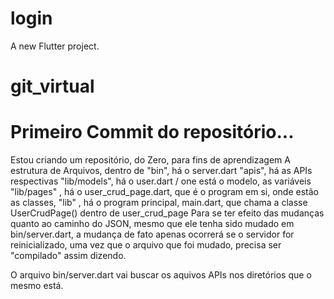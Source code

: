 # login

A new Flutter project.
# git_virtual
# Primeiro Commit do repositório...
Estou criando um repositório, do Zero, para fins de aprendizagem
A estrutura de Arquivos, dentro de
 "bin", há o server.dart
 "apis", há as APIs respectivas
 "lib/models", há o user.dart / one está o modelo, as variáveis
 "lib/pages" , há o user_crud_page.dart, que é o program em si, onde estão as classes,
 "lib" , há o program principal, main.dart, que chama a classe  UserCrudPage() dentro de  user_crud_page
Para se ter efeito das mudanças quanto ao caminho do JSON, mesmo que ele tenha sido mudado em bin/server.dart, a mudança de fato apenas ocorrerá se o servidor for reinicializado, uma vez que o arquivo que foi mudado, precisa ser "compilado" assim dizendo.

O arquivo bin/server.dart vai buscar os aquivos APIs nos diretórios que o mesmo está.
